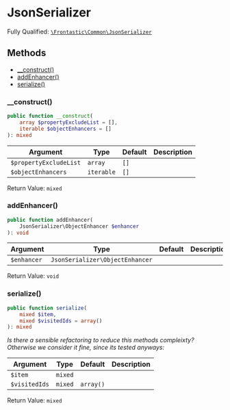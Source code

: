 #  JsonSerializer

Fully Qualified: [`\Frontastic\Common\JsonSerializer`](../../src/php/JsonSerializer.php)

## Methods

* [__construct()](#__construct)
* [addEnhancer()](#addenhancer)
* [serialize()](#serialize)

### __construct()

```php
public function __construct(
    array $propertyExcludeList = [],
    iterable $objectEnhancers = []
): mixed
```

Argument|Type|Default|Description
--------|----|-------|-----------
`$propertyExcludeList`|`array`|`[]`|
`$objectEnhancers`|`iterable`|`[]`|

Return Value: `mixed`

### addEnhancer()

```php
public function addEnhancer(
    JsonSerializer\ObjectEnhancer $enhancer
): void
```

Argument|Type|Default|Description
--------|----|-------|-----------
`$enhancer`|`JsonSerializer\ObjectEnhancer`||

Return Value: `void`

### serialize()

```php
public function serialize(
    mixed $item,
    mixed $visitedIds = array()
): mixed
```

*Is there a sensible refactoring to reduce this methods compleixty?
Otherwise we consider it fine, since its tested anyways:*

Argument|Type|Default|Description
--------|----|-------|-----------
`$item`|`mixed`||
`$visitedIds`|`mixed`|`array()`|

Return Value: `mixed`

